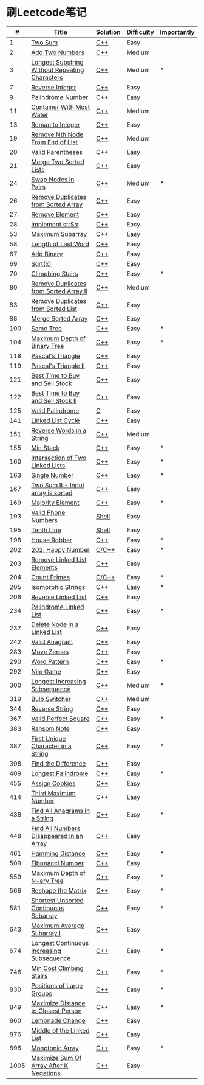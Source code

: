 # 刷Leetcode笔记
| # | Title | Solution | Difficulty | Importantly |
|--- | --- | ---| --- | --- |
| 1 | [Two Sum](https://leetcode.com/problems/two-sum/) | [C++](algorithms/cpp/twoSum/twoSum.cpp) | Easy |
| 2 | [Add Two Numbers](https://leetcode.com/problems/add-two-numbers/) | [C++](algorithms/cpp/addTwoNumbers/addTwoNumbers.cpp) | Medium |
| 3 | [Longest Substring Without Repeating Characters](https://leetcode.com/problems/longest-substring-without-repeating-characters/) | [C++](algorithms/cpp/longestSubstringWithoutRepeatingCharacters/longestSubstringWithoutRepeatingCharacters.cpp) | Medium | * |
| 7 | [Reverse Integer](https://leetcode.com/problems/reverse-integer/) | [C++](algorithms/cpp/reverseInteger/reverseInteger.cpp) | Easy |
| 9 | [Palindrome Number](https://leetcode.com/problems/palindrome-number/) | [C++](algorithms/cpp/palindromeNumber/palindromeNumber.cpp) | Easy |
| 11 | [Container With Most Water](https://leetcode.com/problems/container-with-most-water/) | [C++](algorithms/cpp/containerWithMostWater/containerWithMostWater.cpp) | Medium |
| 13 | [Roman to Integer](https://leetcode.com/problems/roman-to-integer/) | [C++](algorithms/cpp/romanToInteger/romanToInteger.cpp) | Easy |
| 19 | [Remove Nth Node From End of List](https://leetcode.com/problems/remove-nth-node-from-end-of-list/) | [C++](algorithms/cpp/removeNthNodeFromEndOfList/removeNthNodeFromEndOfList.cpp) | Medium |
| 20 | [Valid Parentheses](https://leetcode.com/problems/valid-parentheses/) | [C++](algorithms/cpp/validParentheses/validParentheses.cpp) | Easy |
| 21 | [Merge Two Sorted Lists](https://leetcode.com/problems/merge-two-sorted-lists/) | [C++](algorithms/cpp/mergeTwoSortedLists/mergeTwoSortedLists.cpp) | Easy |
| 24 | [Swap Nodes in Pairs](https://leetcode.com/problems/swap-nodes-in-pairs/) | [C++](algorithms/cpp/swapNodesInPairs/swapNodesInPairs.cpp) | Medium | * |
| 26 | [Remove Duplicates from Sorted Array](https://leetcode.com/problems/remove-duplicates-from-sorted-array/) | [C++](algorithms/cpp/removeDuplicatesFromSortedArray/removeDuplicatesFromSortedArray.cpp) | Easy |
| 27 | [Remove Element](https://leetcode.com/problems/remove-element/) | [C++](algorithms/cpp/removeElement/removeElement.cpp) | Easy |
| 28 | [Implement strStr](https://leetcode.com/problems/implement-strstr/) | [C++](algorithms/cpp/implementStrstr/implementStrstr.cpp) | Easy |
| 53 | [Maximum Subarray](https://leetcode.com/problems/maximum-subarray/) | [C++](algorithms/cpp/maximumSubarray/maximumSubarray.cpp) | Easy |
| 58 | [Length of Last Word](https://leetcode.com/problems/length-of-last-word/) | [C++](algorithms/cpp/lengthOfLastWord/lengthOfLastWord.cpp) | Easy |
| 67 | [Add Binary](https://leetcode.com/problems/add-binary/) | [C++](algorithms/cpp/addBinary/addBinary.cpp) | Easy |
| 69 | [Sqrt(x)](https://leetcode.com/problems/sqrtx) | [C++](algorithms/cpp/sqrtx/sqrtx.cpp) | Easy |
| 70 | [Climpbing Stairs](https://leetcode.com/problems/climbing-stairs/) | [C++](algorithms/cpp/climbingStairs/climbingStairs.cpp) | Easy | * |
| 80 | [Remove Duplicates from Sorted Array II](https://leetcode.com/problems/remove-duplicates-from-sorted-array-ii/) | [C++](algorithms/cpp/removeDuplicatesFromSortedArrayII/removeDuplicatesFromSortedArrayII.cpp) | Medium |
| 83 | [Remove Duplicates from Sorted List](https://leetcode.com/problems/remove-duplicates-from-sorted-list/) | [C++](algorithms/cpp/removeDuplicatesFromSortedList/removeDuplicatesFromSortedList.cpp) | Easy |
| 88 | [Merge Sorted Array](https://leetcode.com/problems/merge-sorted-array/) | [C++](algorithms/cpp/mergeSortedArray/mergeSortedArray.cpp) | Easy |
| 100 | [Same Tree](https://leetcode.com/problems/same-tree/) | [C++](algorithms/cpp/sameTree/sameTree.cpp) | Easy | * |
| 104 | [Maximum Depth of Binary Tree](https://leetcode.com/problems/maximum-depth-of-binary-tree/) | [C++](algorithms/cpp/maximumDepthOfBinaryTree/maximumDepthOfBinaryTree.cpp) | Easy | * |
| 118 | [Pascal's Triangle](https://leetcode.com/problems/pascals-triangle/) | [C++](algorithms/cpp/pascalsTriangle/pascalsTriangle.cpp) | Easy |
| 119 | [Pascal's Triangle II](https://leetcode.com/problems/pascals-triangle-ii/) | [C++](algorithms/cpp/pascalsTriangleII/pascalsTriangleII.cpp) | Easy |
| 121 | [Best Time to Buy and Sell Stock](https://leetcode.com/problems/best-time-to-buy-and-sell-stock/) | [C++](algorithms/cpp/bestTimeToBuyAndSellStock/bestTimeToBuyAndSellStock.cpp) | Easy |
| 122 | [Best Time to Buy and Sell Stock II](https://leetcode.com/problems/best-time-to-buy-and-sell-stock-ii/) | [C++](algorithms/cpp/bestTimeToBuyAndSellStockII/bestTimeToBuyAndSellStockII.cpp) | Easy |
| 125 | [Valid Palindrome](https://leetcode.com/problems/valid-palindrome/) | [C](algorithms/c/validPalindrome/validPalindrome.c) | Easy |
| 141 | [Linked List Cycle](https://leetcode.com/problems/linked-list-cycle/) | [C++](algorithms/cpp/linkedListCycle/linkedListCycle.cpp) | Easy |
| 151 | [Reverse Words in a String](https://leetcode.com/problems/reverse-words-in-a-string/) | [C++](algorithms/cpp/reverseWordsInAString/reverseWordsInAString.cpp) | Medium |
| 155 | [Min Stack](https://leetcode.com/problems/min-stack/) | [C++](algorithms/cpp/minStack/minStack.cpp) | Easy | * |
| 160 | [Intersection of Two Linked Lists](https://leetcode.com/problems/intersection-of-two-linked-lists/) | [C++](algorithms/cpp/intersectionOfTwoLinkedLists/intersectionOfTwoLinkedLists.cpp) | Easy | * |
| 163 | [Single Number](https://leetcode.com/problems/single-number/) | [C++](algorithms/cpp/singleNumber/singleNumber.cpp) | Easy | * |
| 167 | [Two Sum II - Input array is sorted](https://leetcode.com/problems/two-sum-ii-input-array-is-sorted/) | [C++](algorithms/cpp/twoSumII/twoSumII.cpp) | Easy |
| 169 | [Majority Element](https://leetcode.com/problems/majority-element/) | [C++](algorithms/cpp/majorityElement/majorityElement.cpp) | Easy | * |
| 193 | [Valid Phone Numbers](https://leetcode.com/problems/valid-phone-numbers/) | [Shell](shell/validPhoneNumbers/validPhoneNumbers.sh) | Easy |
| 195 | [Tenth Line](https://leetcode.com/problems/tenth-line/) | [Shell](shell/tenthLine/tenthLine.sh) | Easy |
| 198 | [House Robber](https://leetcode.com/problems/house-robber/) | [C++](algorithms/cpp/houseRobber/houseRobber.cpp) | Easy | * |
| 202 | [202. Happy Number](https://leetcode.com/problems/happy-number/) | [C/C++](algorithms/cpp/happyNumber/happyNumber.cpp) | Easy | * |
| 203 | [Remove Linked List Elements](https://leetcode.com/problems/remove-linked-list-elements/) | [C++](algorithms/cpp/removeLinkedListElements/removeLinkedListElements.cpp) | Easy |
| 204 | [Count Primes](https://leetcode.com/problems/count-primes/) | [C/C++](algorithms/cpp/countPrimes/countPrimes.cpp) | Easy | * |
| 205 | [Isomorphic Strings](https://leetcode.com/problems/isomorphic-strings/) | [C++](algorithms/cpp/isomorphicStrings/isomorphicStrings.cpp) | Easy | * |
| 206 | [Reverse Linked List](https://leetcode.com/problems/reverse-linked-list/) | [C++](algorithms/cpp/reverseLinkedList/reverseLinkedList.cpp) | Easy |
| 234 | [Palindrome Linked List](https://leetcode.com/problems/palindrome-linked-list/) | [C++](algorithms/cpp/palindromeLinkedList/palindromeLinkedList.cpp) | Easy | * |
| 237 | [Delete Node in a Linked List](https://leetcode.com/problems/delete-node-in-a-linked-list/) | [C++](algorithms/cpp/deleteNodeInALinkedList/deleteNodeInALinkedList.cpp) | Easy |
| 242 | [Valid Anagram](https://leetcode.com/problems/valid-anagram/) | [C++](algorithms/cpp/validAnagram/validAnagram.cpp) | Easy |
| 283 | [Move Zeroes](https://leetcode.com/problems/move-zeroes/) | [C++](algorithms/cpp/moveZeroes/moveZeroes.cpp) | Easy |
| 290 | [Word Pattern](https://leetcode.com/problems/word-pattern/) | [C++](algorithms/cpp/wordPattern/wordPattern.cpp) | Easy | * |
| 292 | [Nim Game](https://leetcode.com/problems/nim-game/) | [C++](algorithms/cpp/nimGame/nimGame.cpp) | Easy |
| 300 | [Longest Increasing Subsequence](https://leetcode.com/problems/longest-increasing-subsequence/) | [C++](algorithms/cpp/longestIncreasingSubsequence/longestIncreasingSubsequence.cpp) | Medium | * |
| 319 | [Bulb Switcher](https://leetcode.com/problems/bulb-switcher/) | [C++](algorithms/cpp/bulbSwitcher/bulbSwitcher.cpp) | Medium |
| 344 | [Reverse String](https://leetcode.com/problems/reverse-string/) | [C++](algorithms/cpp/reverseString/reverseString.cpp) | Easy |
| 367 | [Valid Perfect Square](https://leetcode.com/problems/valid-perfect-square/) | [C++](algorithms/cpp/validPerfectSquare/validPerfectSquare.cpp) | Easy | * |
| 383 | [Ransom Note](https://leetcode.com/problems/ransom-note/) | [C++](algorithms/cpp/ransomNote/ransomNote.cpp) | Easy |
| 387 | [First Unique Character in a String](https://leetcode.com/problems/first-unique-character-in-a-string/) | [C++](algorithms/cpp/firstUniqueCharacterInAString/firstUniqueCharacterInAString.cpp) | Easy | * |
| 398 | [Find the Difference](https://leetcode.com/problems/find-the-difference/) | [C++](algorithms/cpp/findTheDifference/findTheDifference.cpp) | Easy |
| 409 | [Longest Palindrome](https://leetcode.com/problems/longest-palindrome/) | [C++](algorithms/cpp/longestPalindrome/longestPalindrome.cpp) | Easy | * |
| 455 | [Assign Cookies](https://leetcode.com/problems/assign-cookies/) | [C++](algorithms/cpp/assignCookies/assignCookies.cpp) | Easy |
| 414 | [Third Maximum Number](https://leetcode.com/problems/third-maximum-number/) | [C++](algorithms/cpp/thirdMaximumNumber/thirdMaximumNumber.cpp) | Easy |
| 438 | [Find All Anagrams in a String](https://leetcode.com/problems/find-all-anagrams-in-a-string/) | [C++](algorithms/cpp/findAllAnagramsInAString/findAllAnagramsInAString.cpp) | Easy | * |
| 448 | [Find All Numbers Disappeared in an Array](https://leetcode.com/problems/find-all-numbers-disappeared-in-an-array/) | [C++](algorithms/cpp/findAllNumbersDisappeare/findAllNumbersDisappeare.cpp) | Easy |
| 461 | [Hamming Distance](https://leetcode.com/problems/hamming-distance/) | [C++](algorithms/cpp/hammingDistance/hammingDistance.cpp) | Easy | * |
| 509 | [Fibonacci Number](https://leetcode.com/problems/fibonacci-number/) | [C++](algorithms/cpp/fibonacciNumber/fibonacciNumber.cpp) | Easy |
| 559 | [Maximum Depth of N-ary Tree](https://leetcode.com/problems/maximum-depth-of-n-ary-tree/) | [C++](algorithms/cpp/maximumDepthOfN-aryTree/maximumDepthOfN-aryTree.cpp) | Easy | * |
| 566 | [Reshape the Matrix](https://leetcode.com/problems/reshape-the-matrix/) | [C++](algorithms/cpp/reshapeTheMatrix/reshapeTheMatrix.cpp) | Easy | * |
| 581 | [Shortest Unsorted Continuous Subarray](https://leetcode.com/problems/shortest-unsorted-continuous-subarray/) | [C++](algorithms/cpp/shortestUnsortedContinuousSubarray/shortestUnsortedContinuousSubarray.cpp) | Easy | * |
| 643 | [Maximum Average Subarray I](https://leetcode.com/problems/maximum-average-subarray-i/) | [C++](algorithms/cpp/maximumAverageSubarrayI/maximumAverageSubarrayI.cpp) | Easy |
| 674 | [Longest Continuous Increasing Subsequence](https://leetcode.com/problems/longest-continuous-increasing-subsequence/) | [C++](algorithms/cpp/longestContinuousIncreasingSubsequence/longestContinuousIncreasingSubsequence.cpp) | Easy | * |
| 746 | [Min Cost Climbing Stairs](https://leetcode.com/problems/min-cost-climbing-stairs/) | [C++](algorithms/cpp/minCostClimbingStairs/minCostClimbingStairs.cpp) | Easy | * |
| 830 | [Positions of Large Groups](https://leetcode.com/problems/positions-of-large-groups/) | [C++](algorithms/cpp/positionsOfLargeGroups/positionsOfLargeGroups.cpp) | Easy | * |
| 849 | [Maximize Distance to Closest Person](https://leetcode.com/problems/maximize-distance-to-closest-person/) | [C++](algorithms/cpp/maximizeDistanceToClosestPerson/maximizeDistanceToClosestPerson.cpp) | Easy | * |
| 860 | [Lemonade Change](https://leetcode.com/problems/lemonade-change/) | [C++](algorithms/cpp/emonadeChange/emonadeChange.cpp) | Easy |
| 876 | [Middle of the Linked List](https://leetcode.com/problems/middle-of-the-linked-list/) | [C++](algorithms/cpp/middleOfTheLinkedList/middleOfTheLinkedList.cpp) | Easy |
| 896 | [Monotonic Array](https://leetcode.com/problems/monotonic-array/) | [C++](algorithms/cpp/monotonicArray/monotonicArray.cpp) | Easy | * |
| 1005 | [Maximize Sum Of Array After K Negations](https://leetcode.com/problems/maximize-sum-of-array-after-k-negations/) | [C++](algorithms/cpp/maximizeSumOfArrayAfterKNegations/maximizeSumOfArrayAfterKNegations.cpp) | Easy |
